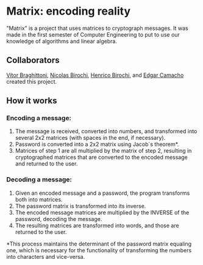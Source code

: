 # Matrix: encoding reality

"Matrix" is a project that uses matrices to cryptograph messages.
It was made in the first semester of Computer Engineering to put to use our knowledge of algorithms and linear algebra.

## Collaborators

[Vítor Braghittoni](https://github.com/VBraghittoni), [Nicolas Birochi](https://github.com/nicholasbirochi), [Henrico Birochi](https://github.com/henricobirochi), and [Edgar Camacho](https://github.com/Edgarcsr) created this project.

## How it works

### Encoding a message:
1. The message is received, converted into numbers, and transformed into several 2x2 matrices (with spaces in the end, if necessary).
2. Password is converted into a 2x2 matrix using Jacob´s theorem*.
3. Matrices of step 1 are all multiplied by the matrix of step 2, resulting in cryptographed matrices that are converted to the encoded message and returned to the user.

### Decoding a message:
1. Given an encoded message and a password, the program transforms both into matrices.
2. The password matrix is transformed into its inverse.
3. The encoded message matrices are multiplied by the INVERSE of the password, decoding the message.
4. The resulting matrices are transformed into words, and those are returned to the user.

*This process maintains the determinant of the password matrix equaling one, which is necessary for the functionality of transforming the numbers into characters and vice-versa.
